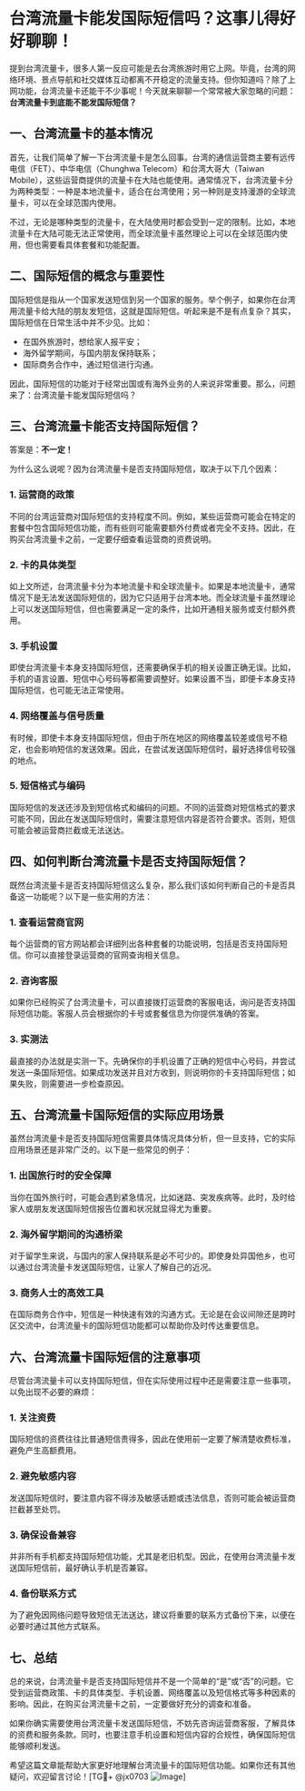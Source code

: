 # 台湾流量卡能发国际短信吗？这事儿得好好聊聊！

提到台湾流量卡，很多人第一反应可能是去台湾旅游时用它上网。毕竟，台湾的网络环境、景点导航和社交媒体互动都离不开稳定的流量支持。但你知道吗？除了上网功能，台湾流量卡还能干不少事呢！今天就来聊聊一个常常被大家忽略的问题：**台湾流量卡到底能不能发国际短信？**

## 一、台湾流量卡的基本情况

首先，让我们简单了解一下台湾流量卡是怎么回事。台湾的通信运营商主要有远传电信（FET）、中华电信（Chunghwa Telecom）和台湾大哥大（Taiwan Mobile），这些运营商提供的流量卡在大陆也能使用。通常情况下，台湾流量卡分为两种类型：一种是本地流量卡，适合在台湾使用；另一种则是支持漫游的全球流量卡，可以在全球范围内使用。

不过，无论是哪种类型的流量卡，在大陆使用时都会受到一定的限制。比如，本地流量卡在大陆可能无法正常使用，而全球流量卡虽然理论上可以在全球范围内使用，但也需要看具体套餐和功能配置。

## 二、国际短信的概念与重要性

国际短信是指从一个国家发送短信到另一个国家的服务。举个例子，如果你在台湾用流量卡给大陆的朋友发短信，这就是国际短信。听起来是不是有点复杂？其实，国际短信在日常生活中并不少见。比如：

- 在国外旅游时，想给家人报平安；
- 海外留学期间，与国内朋友保持联系；
- 国际商务合作中，通过短信进行沟通。

因此，国际短信的功能对于经常出国或有海外业务的人来说非常重要。那么，问题来了：台湾流量卡能发国际短信吗？

## 三、台湾流量卡能否支持国际短信？

答案是：**不一定！**

为什么这么说呢？因为台湾流量卡是否支持国际短信，取决于以下几个因素：

### 1. **运营商的政策**
不同的台湾运营商对国际短信的支持程度不同。例如，某些运营商可能会在特定的套餐中包含国际短信功能，而有些则可能需要额外付费或者完全不支持。因此，在购买台湾流量卡之前，一定要仔细查看运营商的资费说明。

### 2. **卡的具体类型**
如上文所述，台湾流量卡分为本地流量卡和全球流量卡。如果是本地流量卡，通常情况下是无法发送国际短信的，因为它只适用于台湾本地。而全球流量卡虽然理论上可以发送国际短信，但也需要满足一定的条件，比如开通相关服务或支付额外费用。

### 3. **手机设置**
即使台湾流量卡本身支持国际短信，还需要确保手机的相关设置正确无误。比如，手机的语言设置、短信中心号码等都需要调整好。如果设置不当，即便卡本身支持国际短信，也可能无法正常使用。

### 4. **网络覆盖与信号质量**
有时候，即使卡本身支持国际短信，但由于所在地区的网络覆盖较差或信号不稳定，也会影响短信的发送效果。因此，在尝试发送国际短信时，最好选择信号较强的地点。

### 5. **短信格式与编码**
国际短信的发送还涉及到短信格式和编码的问题。不同的运营商对短信格式的要求可能不同，因此在发送国际短信时，需要注意短信内容是否符合要求。否则，短信可能会被运营商拦截或无法送达。

## 四、如何判断台湾流量卡是否支持国际短信？

既然台湾流量卡是否支持国际短信这么复杂，那么我们该如何判断自己的卡是否具备这一功能呢？以下是一些实用的方法：

### 1. 查看运营商官网
每个运营商的官方网站都会详细列出各种套餐的功能说明，包括是否支持国际短信。你可以直接登录运营商的官网查询相关信息。

### 2. 咨询客服
如果你已经购买了台湾流量卡，可以直接拨打运营商的客服电话，询问是否支持国际短信功能。客服人员会根据你的卡号或套餐信息为你提供准确的答案。

### 3. 实测法
最直接的办法就是实测一下。先确保你的手机设置了正确的短信中心号码，并尝试发送一条国际短信。如果成功发送并且对方收到，则说明你的卡支持国际短信；如果失败，则需要进一步检查原因。

## 五、台湾流量卡国际短信的实际应用场景

虽然台湾流量卡是否支持国际短信需要具体情况具体分析，但一旦支持，它的实际应用场景还是非常广泛的。以下是一些常见的例子：

### 1. 出国旅行时的安全保障
当你在国外旅行时，可能会遇到紧急情况，比如迷路、突发疾病等。此时，及时给家人或朋友发送国际短信报告位置和状况就显得尤为重要。

### 2. 海外留学期间的沟通桥梁
对于留学生来说，与国内的家人保持联系是必不可少的。即使身处异国他乡，也可以通过台湾流量卡发送国际短信，让家人了解自己的近况。

### 3. 商务人士的高效工具
在国际商务合作中，短信是一种快速有效的沟通方式。无论是在会议间隙还是跨时区交流中，台湾流量卡的国际短信功能都可以帮助你及时传达重要信息。

## 六、台湾流量卡国际短信的注意事项

尽管台湾流量卡可以支持国际短信，但在实际使用过程中还是需要注意一些事项，以免出现不必要的麻烦：

### 1. 关注资费
国际短信的资费往往比普通短信贵得多，因此在使用前一定要了解清楚收费标准，避免产生高额费用。

### 2. 避免敏感内容
发送国际短信时，要注意内容不得涉及敏感话题或违法信息，否则可能会被运营商拦截甚至处罚。

### 3. 确保设备兼容
并非所有手机都支持国际短信功能，尤其是老旧机型。因此，在使用台湾流量卡发送国际短信前，最好确认手机是否兼容。

### 4. 备份联系方式
为了避免因网络问题导致短信无法送达，建议将重要的联系方式备份下来，以便在必要时通过其他方式联系。

## 七、总结

总的来说，台湾流量卡是否支持国际短信并不是一个简单的“是”或“否”的问题。它受到运营商政策、卡的具体类型、手机设置、网络覆盖以及短信格式等多种因素的影响。因此，在购买台湾流量卡之前，一定要做好充分的调查和准备。

如果你确实需要使用台湾流量卡发送国际短信，不妨先咨询运营商客服，了解具体的资费和服务条款。同时，也要注意手机设置和短信内容的合规性，确保国际短信能够顺利发送。

希望这篇文章能帮助大家更好地理解台湾流量卡的国际短信功能。如果你还有其他疑问，欢迎留言讨论！[TG💪+ @jx0703 ![Image](https://github.com/user-attachments/assets/dbca1d08-cadb-493c-b0ec-ad6f7a83f270)]